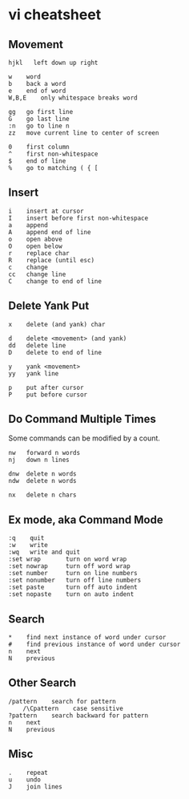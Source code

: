 # vi cheatsheet


## Movement

```
hjkl   left down up right

w    word
b    back a word
e    end of word
W,B,E    only whitespace breaks word

gg   go first line
G    go last line
:n   go to line n
zz   move current line to center of screen

0    first column
^    first non-whitespace
$    end of line
%    go to matching ( { [
```

## Insert

```
i    insert at cursor
I    insert before first non-whitespace
a    append
A    append end of line
o    open above
O    open below
r    replace char
R    replace (until esc)
c    change
cc   change line
C    change to end of line
```

## Delete Yank Put

```
x    delete (and yank) char

d    delete <movement> (and yank)
dd   delete line
D    delete to end of line

y    yank <movement>
yy   yank line

p    put after cursor
P    put before cursor
```

## Do Command Multiple Times

Some commands can be modified by a count.
```
nw   forward n words
nj   down n lines

dnw  delete n words
ndw  delete n words

nx   delete n chars
```


## Ex mode, aka Command Mode

```
:q    quit
:w    write
:wq   write and quit
:set wrap       turn on word wrap
:set nowrap     turn off word wrap
:set number     turn on line numbers
:set nonumber   turn off line numbers
:set paste      turn off auto indent
:set nopaste    turn on auto indent
```

## Search

```
*    find next instance of word under cursor
#    find previous instance of word under cursor
n    next
N    previous
```


## Other Search

```
/pattern    search for pattern
    /\Cpattern    case sensitive
?pattern    search backward for pattern
n    next
N    previous
```


## Misc

```
.    repeat
u    undo
J    join lines
```


